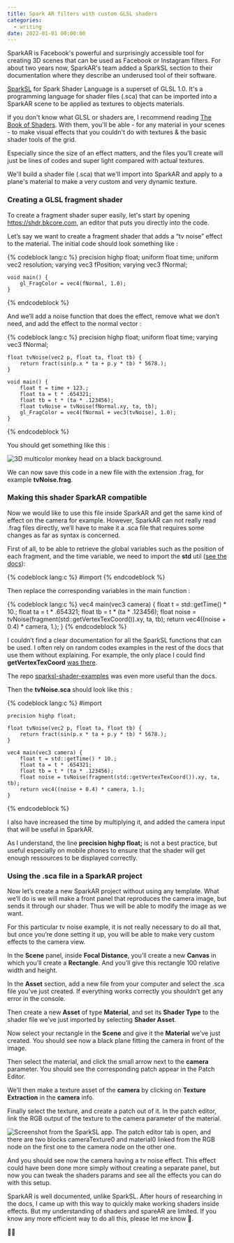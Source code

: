 ```yaml
---
title: Spark AR filters with custom GLSL shaders
categories:
  - writing
date: 2022-01-01 00:00:00
---
```


SparkAR is Facebook's powerful and surprisingly accessible tool for creating 3D scenes that can be used as Facebook or Instagram filters. For about two years now, SparkAR's team added a SparkSL section to their documentation where they describe an underused tool of their software. 

<a href="https://sparkar.facebook.com/ar-studio/learn/sparksl/sparksl-overview" target="_self" class="link">SparkSL</a> for Spark Shader Language is a superset of GLSL 1.0. It's a programming language for shader files (.sca) that can be imported into a SparkAR scene to be applied as textures to objects materials. 

If you don't know what GLSL or shaders are, I recommend reading <a href="https://thebookofshaders.com" target="_self" class="link">The Book of Shaders</a>. With them, you'll be able - for any material in your scenes - to make visual effects that you couldn't do with textures & the basic shader tools of the grid. 

Especially since the size of an effect matters, and the files you’ll create will just be lines of codes and super light compared with actual textures.

We'll build a shader file (.sca) that we'll import into SparkAR and apply to a plane's material to make a very custom and very dynamic texture.

### **Creating a GLSL fragment shader**

To create a fragment shader super easily, let's start by opening <a href="https://shdr.bkcore.com" target="_self" class="link">https://shdr.bkcore.com</a>, an editor that puts you directly into the code. 

Let’s say we want to create a fragment shader that adds a “tv noise” effect to the material. The initial code should look something like : 

{% codeblock lang:c %}
    precision highp float;
    uniform float time;
    uniform vec2 resolution;
    varying vec3 fPosition;
    varying vec3 fNormal;

    void main() {
        gl_FragColor = vec4(fNormal, 1.0);
    }
{% endcodeblock %}

And we’ll add a noise function that does the effect, remove what we don’t need, and add the effect to the normal vector :

{% codeblock lang:c %}
    precision highp float;
    uniform float time;
    varying vec3 fNormal;

    float tvNoise(vec2 p, float ta, float tb) {
        return fract(sin(p.x * ta + p.y * tb) * 5678.);
    }

    void main() {
        float t = time + 123.;
        float ta = t * .654321;
        float tb = t * (ta * .123456);
        float tvNoise = tvNoise(fNormal.xy, ta, tb);
        gl_FragColor = vec4(fNormal + vec3(tvNoise), 1.0);
    }
{% endcodeblock %}

You should get something like this :

<img src="https://live.staticflickr.com/65535/51792820918_76e4614f79_z.jpg" alt="3D multicolor monkey head on a black background.">

We can now save this code in a new file with the extension .frag, for example **tvNoise.frag**.

### **Making this shader SparkAR compatible**

Now we would like to use this file inside SparkAR and get the same kind of effect on the camera for example. However, SparkAR can not really read .frag files directly, we’ll have to make it a .sca file that requires some changes as far as syntax is concerned.

First of all, to be able to retrieve the global variables such as the position of each fragment, and the time variable, we need to import the **std** util (<a href="https://sparkar.facebook.com/ar-studio/learn/sparksl/sparksl-api/utils" class="link" target="_self">see the docs</a>):

{% codeblock lang:c %}
    #import <utils>
{% endcodeblock %}

Then replace the corresponding variables in the main function :

{% codeblock lang:c %}
    vec4 main(vec3 camera) {
        float t = std::getTime() * 10.;
        float ta = t * .654321;
        float tb = t * (ta * .123456);
        float noise = tvNoise(fragment(std::getVertexTexCoord()).xy, ta, tb);
        return vec4((noise + 0.4) * camera, 1.);
    }
{% endcodeblock %}

I couldn’t find a clear documentation for all the SparkSL functions that can be used. I often rely on random codes examples in the rest of the docs that use them without explaining. For example, the only place I could find **getVertexTexCoord** <a href="https://sparkar.facebook.com/ar-studio/learn/scripting/shader-code-asset/#defining-functions" target="_self" class="link">was there</a>.

The repo <a href="https://github.com/aferriss/sparksl-shader-examples" target="_self" class="link">sparksl-shader-examples</a> was even more useful than the docs.

Then the **tvNoise.sca** should look like this :

{% codeblock lang:c %}
    #import <utils>

    precision highp float;

    float tvNoise(vec2 p, float ta, float tb) {
        return fract(sin(p.x * ta + p.y * tb) * 5678.);
    }

    vec4 main(vec3 camera) {
        float t = std::getTime() * 10.;
        float ta = t * .654321;
        float tb = t * (ta * .123456);
        float noise = tvNoise(fragment(std::getVertexTexCoord()).xy, ta, tb);
        return vec4((noise + 0.4) * camera, 1.);
    }
{% endcodeblock %}

I also have increased the time by multiplying it, and added the camera input that will be useful in SparkAR.

As I understand, the line **precision highp float;** is not a best practice, but useful especially on mobile phones to ensure that the shader will get enough ressources to be displayed correctly.

### **Using the .sca file in a SparkAR project**

Now let’s create a new SparkAR project without using any template. What we’ll do is we will make a front panel that reproduces the camera image, but sends it through our shader. Thus we will be able to modify the image as we want.

For this particular tv noise example, it is not really necessary to do all that, but once you’re done setting it up, you will be able to make very custom effects to the camera view.

In the **Scene** panel, inside **Focal Distance**, you’ll create a new **Canvas** in which you’ll create a **Rectangle**. And you’ll give this rectangle 100 relative width and height.

In the **Asset** section, add a new file from your computer and select the .sca file you’ve just created. If everything works correctly you shouldn’t get any error in the console.

Then create a new **Asset** of type **Material**, and set its **Shader Type** to the shader file we’ve just imported by selecting **Shader Asset**.

Now select your rectangle in the **Scene** and give it the **Material** we’ve just created. You should see now a black plane fitting the camera in front of the image.

Then select the material, and click the small arrow next to the **camera** parameter. You should see the corresponding patch appear in the Patch Editor.

We’ll then make a texture asset of the **camera** by clicking on **Texture Extraction** in the **camera** info. 

Finally select the texture, and create a patch out of it. In the patch editor, link the RGB output of the texture to the camera parameter of the material.

<img src="https://live.staticflickr.com/65535/51791757467_0f37df46a5_z.jpg" alt="Screenshot from the SparkSL app. The patch editor tab is open, and there are two blocks cameraTexture0 and material0 linked from the RGB node on the first one to the camera node on the other one.">

And you should see now the camera having a tv noise effect. This effect could have been done more simply without creating a separate panel, but now you can tweak the shaders params and see all the effects you can do with this setup.

SparkAR is well documented, unlike SparkSL. After hours of researching in the docs, I came up with this way to quickly make working shaders inside effects. But my understanding of shaders and spareAR are limited. If you know any more efficient way to do all this, please let me know 💝.

🙋‍♂️